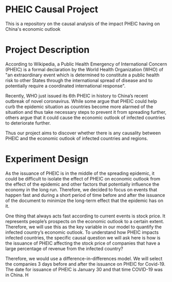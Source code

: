 # PHEIC Causal Project
This is a repository on the causal analysis of the impact PHEIC having on China's economic outlook


# Project Description
According to Wikipedia, a Public Health Emergency of International Concern (PHEIC) is a formal declaration by the 
World Health Organization (WHO) of "an extraordinary event which is determined to constitute a public health 
risk to other States through the international spread of disease and to potentially require a coordinated international 
response".

Recently, WHO just issued its 6th PHEIC in history to China’s recent outbreak of novel coronavirus. While some argue 
that PHEIC could help curb the epidemic situation as countries become more alarmed of the situation and thus take 
necessary steps to prevent it from spreading further, others argue that it could cause the economic outlook of infected 
countries to deteriorate further.

Thus our project aims to discover whether there is any causality between PHEIC and the economic outlook of infected 
countries and regions.

# Experiment Design

As the issuance of PHEIC is in the middle of the spreading epidemic, it could be
difficult to isolate the effect of PHEIC on economic outlook from the effect of the
epidemic and other factors that potentially influence the economy in the long run.
Therefore, we decided to focus on events that happen fast and during a short period
of time before and after the issuance of the document to minimize the long-term
effect that the epidemic has on it.

One thing that always acts fast according to current events is stock price. It
represents people’s prospects on the economic outlook to a certain extent.
Therefore, we will use this as the key variable in our model to quantify the infected
country’s economic outlook. To understand how PHEIC impacts infected countries,
the specific causal question we will ask here is how is the issuance of PHEIC affecting
the stock price of companies that have a large percentage of revenue from the
infected country?

Therefore, we would use a difference-in-differences model. We will select the companies 3 days before and
after the issuance on PHEIC for Covid-19. The date for issuance of PHEIC is January
30 and that time COVID-19 was in China. H


